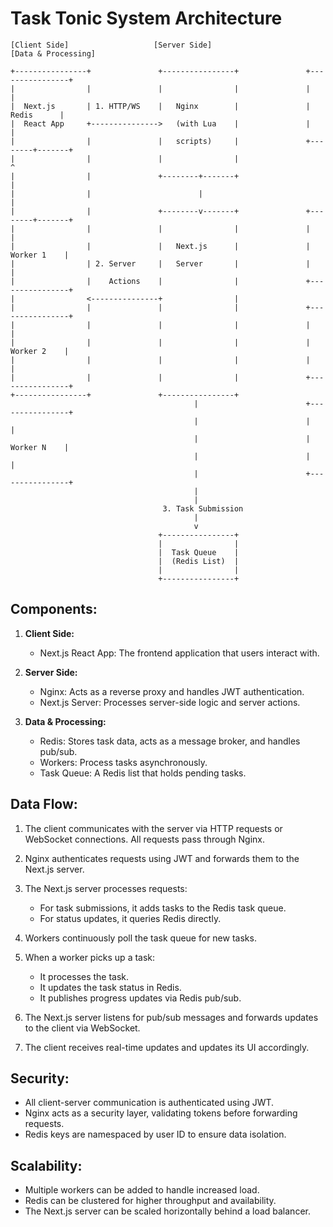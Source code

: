 # Task Tonic System Architecture

```
[Client Side]                   [Server Side]                      [Data & Processing]

+----------------+               +----------------+               +----------------+
|                |               |                |               |                |
|  Next.js       | 1. HTTP/WS    |   Nginx        |               |     Redis      |
|  React App     +--------------->   (with Lua    |               |                |
|                |               |   scripts)     |               +--------+-------+
|                |               |                |                        ^
|                |               +--------+-------+                        |
|                |                        |                                |
|                |               +--------v-------+               +--------+-------+
|                |               |                |               |                |
|                |               |   Next.js      |               |    Worker 1    |
|                | 2. Server     |   Server       |               |                |
|                |    Actions    |                |               +----------------+
|                <---------------+                |
|                |               |                |               +----------------+
|                |               |                |               |                |
|                |               |                |               |    Worker 2    |
|                |               |                |               |                |
|                |               |                |               +----------------+
+----------------+               +----------------+
                                         |                        +----------------+
                                         |                        |                |
                                         |                        |    Worker N    |
                                         |                        |                |
                                         |                        +----------------+
                                         |
                                         |
                                  3. Task Submission
                                         |
                                         v
                                 +----------------+
                                 |                |
                                 |  Task Queue    |
                                 |  (Redis List)  |
                                 |                |
                                 +----------------+
```

## Components:

1. **Client Side:**

   - Next.js React App: The frontend application that users interact with.

2. **Server Side:**

   - Nginx: Acts as a reverse proxy and handles JWT authentication.
   - Next.js Server: Processes server-side logic and server actions.

3. **Data & Processing:**
   - Redis: Stores task data, acts as a message broker, and handles pub/sub.
   - Workers: Process tasks asynchronously.
   - Task Queue: A Redis list that holds pending tasks.

## Data Flow:

1. The client communicates with the server via HTTP requests or WebSocket connections. All requests pass through Nginx.

2. Nginx authenticates requests using JWT and forwards them to the Next.js server.

3. The Next.js server processes requests:

   - For task submissions, it adds tasks to the Redis task queue.
   - For status updates, it queries Redis directly.

4. Workers continuously poll the task queue for new tasks.

5. When a worker picks up a task:

   - It processes the task.
   - It updates the task status in Redis.
   - It publishes progress updates via Redis pub/sub.

6. The Next.js server listens for pub/sub messages and forwards updates to the client via WebSocket.

7. The client receives real-time updates and updates its UI accordingly.

## Security:

- All client-server communication is authenticated using JWT.
- Nginx acts as a security layer, validating tokens before forwarding requests.
- Redis keys are namespaced by user ID to ensure data isolation.

## Scalability:

- Multiple workers can be added to handle increased load.
- Redis can be clustered for higher throughput and availability.
- The Next.js server can be scaled horizontally behind a load balancer.
